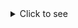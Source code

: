 <details>
<summary>Click to see </summary>

`apt-get update; apt-get upgrade -y; apt-get install curl wget unzip git socat fail2ban -y; cp /etc/fail2ban/jail.conf /etc/fail2ban/jail.local; apt-get install unattended-upgrades apt-listchanges -y; echo | dpkg-reconfigure -plow unattended-upgrades`

`-apt-get install ufw
-ufw status
-ufw enable
-ufw reload
-ufw reset
-ufw allow 80 &&  ufw allow 443  &&  ufw allow 2053 &&  ufw allow 2083 &&  ufw allow 2087 &&  ufw allow 2096 &&  ufw allow 8443
-ufw allow 4488
-nano /etc/ssh/sshd_config
-service ssh restart
-ufw deny 22`
  
  
</details>
